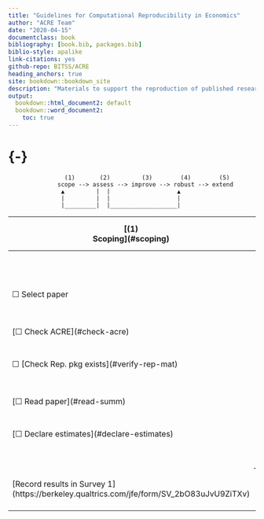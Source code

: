 ```yaml
--- 
title: "Guidelines for Computational Reproducibility in Economics"
author: "ACRE Team"
date: "2020-04-15"
documentclass: book
bibliography: [book.bib, packages.bib]
biblio-style: apalike
link-citations: yes
github-repo: BITSS/ACRE
heading_anchors: true
site: bookdown::bookdown_site
description: "Materials to support the reproduction of published research in economics."
output:
  bookdown::html_document2: default
  bookdown::word_document2:
    toc: true
---
```

 
 
#  {-}

                    (1)       (2)         (3)        (4)        (5)
                  scope --> assess --> improve --> robust --> extend
                   ▲         |  |                   ▲
                   |         |  |                   |
                   |_________|  |___________________|

<table>
   <thead>
      <tr>
         <th>[(1) <br> Scoping](#scoping) </th>
         <th>[(2) Assessment](#assessment)</th>
         <th colspan=2>[(3) <br> Improvement](#improvements)</th>
         <th>[(4) Robustness](#robust)</th>
         <th>[(5) Extensions]()</th>
      </tr>
   </thead>
   <tbody>
      <tr>
         <td></td>
         <td></td>
         <td>[Outcome-level](#improvements)</td>
         <td>[Paper-level](#paper-level)</td>
      </tr>
      <tr>
         <td>&#9744; Select paper</td>
         <td>[&#9744; Describe inputs](#describe-inputs)</td>
         <td>[&#9744; + Raw data](#rd)</td>
         <td>[&#9744; + Version control](#paper-level)</td>
         <td>[&#9744; Analytical choices](#id-analy)</td>
         <td>&#9744; New method</td>
      </tr>
      <tr>
         <td>[&#9744; Check ACRE](#check-acre)</td>
         <td>[&#9744; Reproduction diagrams](#diagram)</td>
         <td>[&#9744; + Analysis data](#ad)</td>
         <td>[&#9744; + Documentation](#paper-level)</td>
         <td>[&#9744; Type of choice](#id-type)</td>
         <td>&#9744; New data</td>
      </tr>
      <tr>
         <td>&#9744; [Check Rep. pkg exists](#verify-rep-mat)</td>
         <td>[&#9744; Reproduction score](#score)</td>
         <td>[&#9744; + Analysis code](#ac)</td>
         <td>[&#9744; + Dynamic document](#paper-level)</td>
         <td>[&#9744; Choice value](#id-val)</td>
         <td></td>
      </tr>
      <tr>
         <td>[&#9744;  Read paper](#read-summ)</td>
         <td></td>
         <td>[&#9744; + Cleaning code](#cc)</td>
         <td>[&#9744; + File structure](#paper-level)</td>
         <td>[&#9744; Justify and test alternatives](#test-rob)</td>
         <td></td>
      </tr>
      <tr>
         <td>[&#9744; Declare estimates](#declare-estimates)</td>
         <td></td>
         <td>[&#9744; Debug analysis code](#dac)</td>
         <td></td>
         <td>
         <td></td>
         <td></td>
      </tr>
      <tr>
         <td></td>
         <td></td>
         <td>[&#9744; Debug cleaning code](#dcc)</td>
         <td></td>
         <td></td>
         <td></td>
      </tr>
      <tr>
         <td>[Record results in Survey 1](https://berkeley.qualtrics.com/jfe/form/SV_2bO83uJvU9ZiTXv)</td>
         <th colspan=3>[Record results in Survey 2](https://berkeley.qualtrics.com/jfe/form/SV_2gd9Y3XVtjLpZL7)</th>
         <td>[Record results in Survey 3](ADD LINK)</td>
         <td></td>
      </tr>
   </tbody>
</table>
